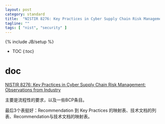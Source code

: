 ```yaml
---
layout: post
category: standard
title:  "NISTIR 8276: Key Practices in Cyber Supply Chain Risk Management: Observations from Industry"
tagline: ""
tags: [ "nist", "security" ] 
---
```

{% include JB/setup %}

* TOC
{:toc}

# doc

[NISTIR 8276: Key Practices in Cyber Supply Chain Risk Management: Observations from Industry](https://csrc.nist.gov/publications/detail/nistir/8276/final)

主要是流程性的要求，以及一些BCP条目。

最后3个表挺好：Recommendation 到 Key Practices 的映射表、技术文档的列表、Recommendation与技术文档的映射表。
